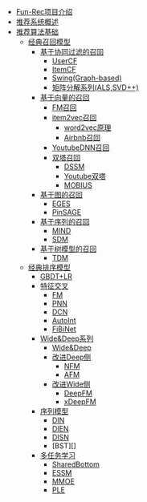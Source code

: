 <!-- docs/_sidebar.md -->

* [Fun-Rec项目介绍](/)
* [推荐系统概述](/推荐系统概述)
    <!-- * [推荐系统的意义](/推荐系统概述/推荐系统的意义)
    * [推荐系统的应用](/推荐系统概述/推荐系统的应用)
    * [推荐系统架构](/推荐系统概述/推荐系统架构)
    * [推荐系统技术栈](/推荐系统概述/推荐系统技术栈) -->
* [推荐算法基础](/推荐算法基础)  
    * [经典召回模型](/推荐算法基础/经典召回模型/)
        * [基于协同过滤的召回](/推荐算法基础/经典召回模型/基于统计的召回/)
            * [UserCF]()
            * [ItemCF]()
            * [Swing(Graph-based)]()
            * [矩阵分解系列(ALS,SVD++)]()
        * [基于向量的召回](/推荐算法基础/经典召回模型/基于向量的召回/)
            * [FM召回]()
            * [item2vec召回]()
                * [word2vec原理]()
                * [Airbnb召回]()
            * [YoutubeDNN召回]()
            * [双塔召回]()
                * [DSSM]()
                * [Youtube双塔]()
                * [MOBIUS]()
        * [基于图的召回]()
            * [EGES]()
            * [PinSAGE]()
        * [基于序列的召回]()
            * [MIND]()
            * [SDM]()
        * [基于树模型的召回]()
            * [TDM]()
    * [经典排序模型]()
        * [GBDT+LR]()
        * [特征交叉]()
            * [FM]()
            * [PNN]()
            * [DCN]()
            * [AutoInt]()
            * [FiBiNet]()
        * [Wide&Deep系列]()
            * [Wide&Deep]()
            * [改进Deep侧]()
                * [NFM]()
                * [AFM]()
            * [改进Wide侧]()
                * [DeepFM]()
                * [xDeepFM]()
        * [序列模型]()
            * [DIN]()
            * [DIEN]()
            * [DISN]()
            * [BST][]
        * [多任务学习]()
            * [SharedBottom]()
            * [ESSM]()
            * [MMOE]()
            * [PLE]()
